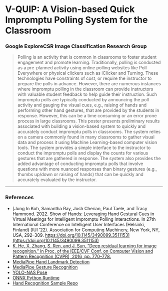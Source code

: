 # V-QUIP: A Vision-based Quick Impromptu Polling System for the Classroom

### Google ExploreCSR Image Classification Research Group

> Polling is an activity that is common in classrooms to foster student
> engagement and promote learning. Traditionally, polling is conducted as a
> pre-planned activity using online polling websites like Poll Everywhere or
> physical clickers such as iClicker and Turning. These technologies have
> constraints of cost, or require the instructor to prepare the polls in
> advance. However, there are numerous instances where impromptu polling in the
> classroom can provide instructors with valuable student feedback to help guide
> their instruction. Such impromptu polls are typically conducted by announcing
> the poll activity and gauging the visual cues, e.g., raising of hands and
> performing other hand gestures, that are provided by the students in response.
> However, this can be a time consuming or an error prone process in large
> classrooms. This poster presents preliminary results associated with building
> a vision-based system to quickly and accurately conduct impromptu polls in
> classrooms. The system relies on a camera commonly found in many classrooms to
> gather visual data and process it using Machine Learning-based computer vision
> tools. The system provides a simple interface to the instructor to conduct the
> impromptu polls and display the counts for various gestures that are gathered
> in response. The system also provides the added advantage of conducting
> impromptu polls that involve questions with more nuanced responses than binary
> gestures (e.g., thumbs up/down or raising of hands) that can be quickly and
> accurately evaluated by the instructor.

---

### References

-   [Jung In Koh, Samantha Ray, Josh Cherian, Paul Taele, and Tracy Hammond. 2022. Show of Hands: Leveraging Hand Gestural Cues in Virtual Meetings for Intelligent Impromptu Polling Interactions. In 27th International Conference on Intelligent User Interfaces (Helsinki, Finland) (IUI ’22). Association for Computing Machinery, New York, NY, USA, 292–309. https://doi.org/10.1145/3490099.3511153](https://doi.org/10.1145/3490099.3511153)
-   [K. He, X. Zhang, S. Ren, and J. Sun, “Deep residual learning for image recognition,” in Proc. of the IEEE/CVF Conf. on Computer Vision and Pattern Recognition (CVPR), 2016, pp. 770–778.](https://doi.org/10.1109/CVPR.2016.90)
-   [MediaPipe Hand Landmark Detection](https://developers.google.com/mediapipe/solutions/vision/hand_landmarker)
-   [MediaPipe Gesture Recognition](https://developers.google.com/mediapipe/solutions/vision/gesture_recognizer/python)
-   [YOLO-NAS Pose](https://docs.deci.ai/super-gradients/latest/documentation/source/models_export.html)
-   [ONNX Python Runtime](https://onnxruntime.ai/docs/get-started/with-python.html)
-   [Hand Recognition Sample Repo](https://github.com/kinivi/hand-gesture-recognition-mediapipe)

